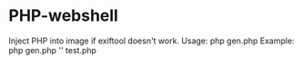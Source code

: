 ﻿# PHP-webshell
 Inject PHP into image if exiftool doesn't work.
 Usage: php gen.php <payload shell> <output>
 Example: php gen.php '<?php phpinfo(); ?>' test.php
